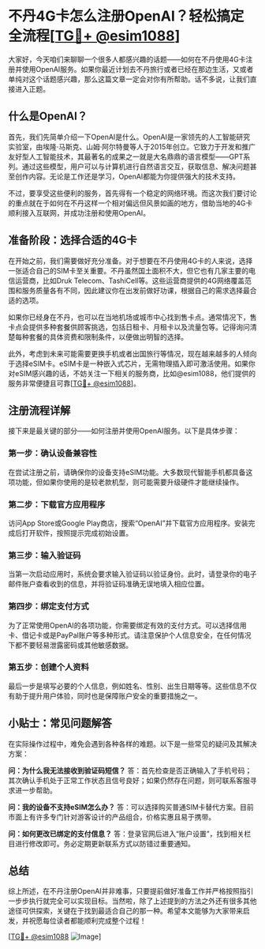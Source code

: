 # 不丹4G卡怎么注册OpenAI？轻松搞定全流程[[TG💪+ @esim1088](https://t.me/s/esim1088)]

大家好，今天咱们来聊聊一个很多人都感兴趣的话题——如何在不丹使用4G卡注册并使用OpenAI服务。如果你最近计划去不丹旅行或者已经在那边生活，又或者单纯对这个话题感兴趣，那么这篇文章一定会对你有所帮助。话不多说，让我们直接进入正题。

## 什么是OpenAI？

首先，我们先简单介绍一下OpenAI是什么。OpenAI是一家领先的人工智能研究实验室，由埃隆·马斯克、山姆·阿尔特曼等人于2015年创立。它致力于开发和推广友好型人工智能技术，其最著名的成果之一就是大名鼎鼎的语言模型——GPT系列。通过这些模型，用户可以与计算机进行自然语言交互，获取信息、解决问题甚至创作内容。无论是工作还是学习，OpenAI都能为你提供强大的技术支持。

不过，要享受这些便利的服务，首先得有一个稳定的网络环境。而这次我们要讨论的重点就在于如何在不丹这样一个相对偏远但风景如画的地方，借助当地的4G卡顺利接入互联网，并成功注册和使用OpenAI。

## 准备阶段：选择合适的4G卡

在开始之前，我们需要做好充分准备。对于想要在不丹使用4G卡的人来说，选择一张适合自己的SIM卡至关重要。不丹虽然国土面积不大，但它也有几家主要的电信运营商，比如Druk Telecom、TashiCell等。这些运营商提供的4G网络覆盖范围和服务质量各有不同，因此建议你在出发前做好功课，根据自己的需求选择最合适的选项。

如果你已经身在不丹，也可以在当地机场或城市中心找到售卡点。通常情况下，售卡点会提供多种套餐供顾客挑选，包括日租卡、月租卡以及流量包等。记得询问清楚每种套餐的具体资费和限制条件，以便做出明智的选择。

此外，考虑到未来可能需要更换手机或者出国旅行等情况，现在越来越多的人倾向于选择eSIM卡。eSIM卡是一种嵌入式芯片，无需物理插入即可激活使用。如果你对eSIM感兴趣的话，不妨关注一下相关的服务商，比如@esim1088，他们提供的服务非常便捷且可靠[[TG💪+ @esim1088](https://t.me/s/esim1088)]。

## 注册流程详解

接下来是最关键的部分——如何注册并使用OpenAI服务。以下是具体步骤：

### 第一步：确认设备兼容性
在尝试注册之前，请确保你的设备支持eSIM功能。大多数现代智能手机都具备这项功能，但如果你使用的是较老款机型，则可能需要升级硬件才能继续操作。

### 第二步：下载官方应用程序
访问App Store或Google Play商店，搜索“OpenAI”并下载官方应用程序。安装完成后打开软件，按照提示完成初始设置。

### 第三步：输入验证码
当第一次启动应用时，系统会要求输入验证码以验证身份。此时，请登录你的电子邮件账户查看收到的信息，并将验证码准确无误地填入相应位置。

### 第四步：绑定支付方式
为了正常使用OpenAI的各项功能，你需要绑定有效的支付方式。可以选择信用卡、借记卡或是PayPal账户等多种形式。请注意保护个人信息安全，在任何情况下都不要轻易泄露密码或其他敏感数据。

### 第五步：创建个人资料
最后一步是填写必要的个人信息，例如姓名、性别、出生日期等等。这些信息不仅有助于提升用户体验，同时也是保障账户安全的重要措施之一。

## 小贴士：常见问题解答

在实际操作过程中，难免会遇到各种各样的难题。以下是一些常见的疑问及其解决方案：

**问：为什么我无法接收到验证码短信？**
答：首先检查是否正确输入了手机号码；其次确认手机处于正常工作状态且信号良好；如果仍然存在问题，则可联系客服寻求进一步帮助。

**问：我的设备不支持eSIM怎么办？**
答：可以选择购买普通SIM卡替代方案。目前市面上有许多专门针对游客设计的产品组合，价格实惠且易于携带。

**问：如何更改已绑定的支付信息？**
答：登录官网后进入“账户设置”，找到相关栏目进行修改即可。务必定期更新联系方式以防错过重要通知。

## 总结

综上所述，在不丹注册OpenAI并非难事，只要提前做好准备工作并严格按照指引一步步执行就完全可以实现目标。当然啦，除了上述提到的方法之外还有很多其他途径可供探索，关键在于找到最适合自己的那一种。希望本文能够为大家带来启发，并祝愿每位读者都能顺利完成整个过程！

[[TG💪+ @esim1088](https://t.me/s/esim1088) ![Image](https://i.postimg.cc/4NQfJmqS/Snipaste-2025-05-13-00-14-12.png)]